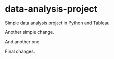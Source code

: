 # data-analysis-project
Simple data analysis project in Python and Tableau
 
Another simple change.

And another one.

Final changes.
